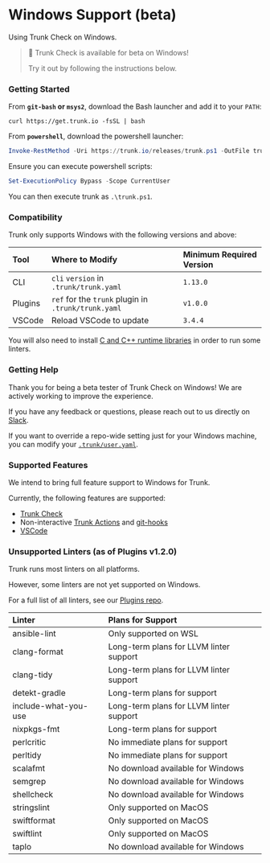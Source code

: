 # Windows Support (beta)

Using Trunk Check on Windows.

> 📘 Trunk Check is available for beta on Windows!
>
> Try it out by following the instructions below.

### Getting Started

From **`git-bash` or `msys2`**, download the Bash launcher and add it to your `PATH`:

```shell
curl https://get.trunk.io -fsSL | bash
```

From **`powershell`**, download the powershell launcher:

```powershell
Invoke-RestMethod -Uri https://trunk.io/releases/trunk.ps1 -OutFile trunk.ps1
```

Ensure you can execute powershell scripts:

```powershell
Set-ExecutionPolicy Bypass -Scope CurrentUser
```

You can then execute trunk as `.\trunk.ps1`.

### Compatibility

Trunk only supports Windows with the following versions and above:

| Tool    | Where to Modify                                     | Minimum Required Version |
| :------ | :-------------------------------------------------- | :----------------------- |
| CLI     | `cli` `version` in `.trunk/trunk.yaml`              | `1.13.0`                 |
| Plugins | `ref` for the `trunk` plugin in `.trunk/trunk.yaml` | `v1.0.0`                 |
| VSCode  | Reload VSCode to update                             | `3.4.4`                  |

You will also need to install [C and C++ runtime libraries](https://aka.ms/vs/17/release/vc_redist.x64.exe) in order to run some linters.

### Getting Help

Thank you for being a beta tester of Trunk Check on Windows! We are actively working to improve the experience.

If you have any feedback or questions, please reach out to us directly on [Slack](https://slack.trunk.io/).

If you want to override a repo-wide setting just for your Windows machine, you can modify your [`.trunk/user.yaml`](https://docs.trunk.io/check/reference/user-yaml).

### Supported Features

We intend to bring full feature support to Windows for Trunk.

Currently, the following features are supported:

- [Trunk Check](https://docs.trunk.io/check)
- Non-interactive [Trunk Actions](https://docs.trunk.io/check/advanced-setup/actions) and [git-hooks](https://docs.trunk.io/check/advanced-setup/actions/git-hooks)
- [VSCode](https://docs.trunk.io/check/ide-integration/vs-code)

### Unsupported Linters (as of Plugins v1.2.0)

Trunk runs most linters on all platforms.

However, some linters are not yet supported on Windows.

For a full list of all linters, see our [Plugins repo](https://github.com/trunk-io/plugins).

| Linter               | Plans for Support                       |
| :------------------- | :-------------------------------------- |
| ansible-lint         | Only supported on WSL                   |
| clang-format         | Long-term plans for LLVM linter support |
| clang-tidy           | Long-term plans for LLVM linter support |
| detekt-gradle        | Long-term plans for support             |
| include-what-you-use | Long-term plans for LLVM linter support |
| nixpkgs-fmt          | Long-term plans for support             |
| perlcritic           | No immediate plans for support          |
| perltidy             | No immediate plans for support          |
| scalafmt             | No download available for Windows       |
| semgrep              | No download available for Windows       |
| shellcheck           | No download available for Windows       |
| stringslint          | Only supported on MacOS                 |
| swiftformat          | Only supported on MacOS                 |
| swiftlint            | Only supported on MacOS                 |
| taplo                | No download available for Windows       |
